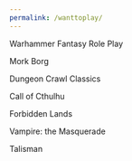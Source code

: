 ```yaml
---
permalink: /wanttoplay/
---
```


Warhammer Fantasy Role Play

Mork Borg

Dungeon Crawl Classics

Call of Cthulhu

Forbidden Lands

Vampire: the Masquerade

Talisman